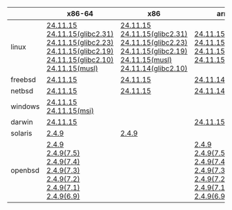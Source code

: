 ||x86-64|x86|arm64|ppc64le|armel|
| --- | --- | --- | --- | --- | --- |
|linux|[24.11.15](https://github.com/roswell/sbcl_head/releases/download/24.11.15/sbcl-24.11.15-x86-64-linux-binary.tar.bz2)<br />[24.11.15(glibc2.31)](https://github.com/roswell/sbcl_head/releases/download/24.11.15/sbcl-24.11.15-x86-64-linux-glibc2.31-binary.tar.bz2)<br />[24.11.15(glibc2.23)](https://github.com/roswell/sbcl_head/releases/download/24.11.15/sbcl-24.11.15-x86-64-linux-glibc2.23-binary.tar.bz2)<br />[24.11.15(glibc2.19)](https://github.com/roswell/sbcl_head/releases/download/24.11.15/sbcl-24.11.15-x86-64-linux-glibc2.19-binary.tar.bz2)<br />[24.11.15(glibc2.10)](https://github.com/roswell/sbcl_head/releases/download/24.11.15/sbcl-24.11.15-x86-64-linux-glibc2.10-binary.tar.bz2)<br />[24.11.15(musl)](https://github.com/roswell/sbcl_head/releases/download/24.11.15/sbcl-24.11.15-x86-64-linux-musl-binary.tar.bz2)<br />|[24.11.15](https://github.com/roswell/sbcl_head/releases/download/24.11.15/sbcl-24.11.15-x86-linux-binary.tar.bz2)<br />[24.11.15(glibc2.31)](https://github.com/roswell/sbcl_head/releases/download/24.11.15/sbcl-24.11.15-x86-linux-glibc2.31-binary.tar.bz2)<br />[24.11.15(glibc2.23)](https://github.com/roswell/sbcl_head/releases/download/24.11.15/sbcl-24.11.15-x86-linux-glibc2.23-binary.tar.bz2)<br />[24.11.15(glibc2.19)](https://github.com/roswell/sbcl_head/releases/download/24.11.15/sbcl-24.11.15-x86-linux-glibc2.19-binary.tar.bz2)<br />[24.11.15(musl)](https://github.com/roswell/sbcl_head/releases/download/24.11.15/sbcl-24.11.15-x86-linux-musl-binary.tar.bz2)<br />[24.11.14(glibc2.10)](https://github.com/roswell/sbcl_head/releases/download/24.11.14/sbcl-24.11.14-x86-linux-glibc2.10-binary.tar.bz2)<br />|[24.11.15](https://github.com/roswell/sbcl_head/releases/download/24.11.15/sbcl-24.11.15-arm64-linux-binary.tar.bz2)<br />[24.11.15(glibc2.23)](https://github.com/roswell/sbcl_head/releases/download/24.11.15/sbcl-24.11.15-arm64-linux-glibc2.23-binary.tar.bz2)<br />[24.11.15(glibc2.19)](https://github.com/roswell/sbcl_head/releases/download/24.11.15/sbcl-24.11.15-arm64-linux-glibc2.19-binary.tar.bz2)<br />[24.11.15(musl)](https://github.com/roswell/sbcl_head/releases/download/24.11.15/sbcl-24.11.15-arm64-linux-musl-binary.tar.bz2)<br />|[24.11.15](https://github.com/roswell/sbcl_head/releases/download/24.11.15/sbcl-24.11.15-ppc64le-linux-binary.tar.bz2)<br />[24.11.15(glibc2.23)](https://github.com/roswell/sbcl_head/releases/download/24.11.15/sbcl-24.11.15-ppc64le-linux-glibc2.23-binary.tar.bz2)<br />[24.11.15(glibc2.19)](https://github.com/roswell/sbcl_head/releases/download/24.11.15/sbcl-24.11.15-ppc64le-linux-glibc2.19-binary.tar.bz2)<br />|[24.11.14](https://github.com/roswell/sbcl_head/releases/download/24.11.14/sbcl-24.11.14-armel-linux-binary.tar.bz2)<br />|
|freebsd|[24.11.15](https://github.com/roswell/sbcl_head/releases/download/24.11.15/sbcl-24.11.15-x86-64-freebsd-binary.tar.bz2)<br />|[24.11.15](https://github.com/roswell/sbcl_head/releases/download/24.11.15/sbcl-24.11.15-x86-freebsd-binary.tar.bz2)<br />|[24.11.14](https://github.com/roswell/sbcl_head/releases/download/24.11.14/sbcl-24.11.14-arm64-freebsd-binary.tar.bz2)<br />|||
|netbsd|[24.11.15](https://github.com/roswell/sbcl_head/releases/download/24.11.15/sbcl-24.11.15-x86-64-netbsd-binary.tar.bz2)<br />|[24.11.15](https://github.com/roswell/sbcl_head/releases/download/24.11.15/sbcl-24.11.15-x86-netbsd-binary.tar.bz2)<br />|[24.11.14](https://github.com/roswell/sbcl_head/releases/download/24.11.14/sbcl-24.11.14-arm64-netbsd-binary.tar.bz2)<br />|||
|windows|[24.11.15](https://github.com/roswell/sbcl_head/releases/download/24.11.15/sbcl-24.11.15-x86-64-windows-binary.tar.bz2)<br />[24.11.15(msi)](https://github.com/roswell/sbcl_head/releases/download/24.11.15/sbcl-24.11.15-x86-64-windows-binary.msi)<br />|||||
|darwin|[24.11.15](https://github.com/roswell/sbcl_head/releases/download/24.11.15/sbcl-24.11.15-x86-64-darwin-binary.tar.bz2)<br />||[24.11.15](https://github.com/roswell/sbcl_head/releases/download/24.11.15/sbcl-24.11.15-arm64-darwin-binary.tar.bz2)<br />|||
|solaris|[2.4.9](https://github.com/roswell/sbcl_bin/releases/download/2.4.9/sbcl-2.4.9-x86-64-solaris-binary.tar.bz2)<br />|[2.4.9](https://github.com/roswell/sbcl_bin/releases/download/2.4.9/sbcl-2.4.9-x86-solaris-binary.tar.bz2)<br />||||
|openbsd|[2.4.9](https://github.com/roswell/sbcl_bin/releases/download/2.4.9/sbcl-2.4.9-x86-64-openbsd-binary.tar.bz2)<br />[2.4.9(7.5)](https://github.com/roswell/sbcl_bin/releases/download/2.4.9/sbcl-2.4.9-x86-64-openbsd-7.5-binary.tar.bz2)<br />[2.4.9(7.4)](https://github.com/roswell/sbcl_bin/releases/download/2.4.9/sbcl-2.4.9-x86-64-openbsd-7.4-binary.tar.bz2)<br />[2.4.9(7.3)](https://github.com/roswell/sbcl_bin/releases/download/2.4.9/sbcl-2.4.9-x86-64-openbsd-7.3-binary.tar.bz2)<br />[2.4.9(7.2)](https://github.com/roswell/sbcl_bin/releases/download/2.4.9/sbcl-2.4.9-x86-64-openbsd-7.2-binary.tar.bz2)<br />[2.4.9(7.1)](https://github.com/roswell/sbcl_bin/releases/download/2.4.9/sbcl-2.4.9-x86-64-openbsd-7.1-binary.tar.bz2)<br />[2.4.9(6.9)](https://github.com/roswell/sbcl_bin/releases/download/2.4.9/sbcl-2.4.9-x86-64-openbsd-6.9-binary.tar.bz2)<br />||[2.4.9](https://github.com/roswell/sbcl_bin/releases/download/2.4.9/sbcl-2.4.9-arm64-openbsd-binary.tar.bz2)<br />[2.4.9(7.5)](https://github.com/roswell/sbcl_bin/releases/download/2.4.9/sbcl-2.4.9-arm64-openbsd-7.5-binary.tar.bz2)<br />[2.4.9(7.4)](https://github.com/roswell/sbcl_bin/releases/download/2.4.9/sbcl-2.4.9-arm64-openbsd-7.4-binary.tar.bz2)<br />[2.4.9(7.3)](https://github.com/roswell/sbcl_bin/releases/download/2.4.9/sbcl-2.4.9-arm64-openbsd-7.3-binary.tar.bz2)<br />[2.4.9(7.2)](https://github.com/roswell/sbcl_bin/releases/download/2.4.9/sbcl-2.4.9-arm64-openbsd-7.2-binary.tar.bz2)<br />[2.4.9(7.1)](https://github.com/roswell/sbcl_bin/releases/download/2.4.9/sbcl-2.4.9-arm64-openbsd-7.1-binary.tar.bz2)<br />[2.4.9(6.9)](https://github.com/roswell/sbcl_bin/releases/download/2.4.9/sbcl-2.4.9-arm64-openbsd-6.9-binary.tar.bz2)<br />|||
